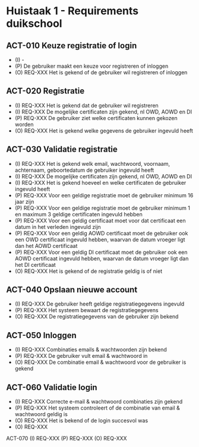 # Huistaak 1 - Requirements duikschool

## ACT-010 Keuze registratie of login
- (I) -
- (P) De gebruiker maakt een keuze voor registreren of inloggen
- (O) REQ-XXX Het is gekend of de gebruiker wil registreren of inloggen

## ACT-020 Registratie
- (I) REQ-XXX Het is gekend dat de gebruiker wil registreren
- (I) REQ-XXX De mogelijke certificaten zijn gekend, nl OWD, AOWD en DI
- (P) REQ-XXX De gebruiker ziet welke certificaten kunnen gekozen worden
- (O) REQ-XXX Het is gekend welke gegevens de gebruiker ingevuld heeft

## ACT-030 Validatie registratie
- (I) REQ-XXX Het is gekend welk email, wachtwoord, voornaam, achternaam, geboortedatum de gebruiker ingevuld heeft
- (I) REQ-XXX De mogelijke certificaten zijn gekend, nl OWD, AOWD en DI
- (I) REQ-XXX Het is gekend hoeveel en welke certificaten de gebruiker ingevuld heeft
- (P) REQ-XXX Voor een geldige registratie moet de gebruiker minimum 16 jaar zijn
- (P) REQ-XXX Voor een geldige registratie moet de gebruiker minimum 1 en maximum 3 geldige certificaten ingevuld hebben
- (P) REQ-XXX Voor een geldig certificaat moet voor dat certificaat een datum in het verleden ingevuld zijn
- (P) REQ-XXX Voor een geldig AOWD certificaat moet de gebruiker ook een OWD certificaat ingevuld hebben, waarvan de datum vroeger ligt dan het AOWD certificaat
- (P) REQ-XXX Voor een geldig DI certificaat moet de gebruiker ook een AOWD certificaat ingevuld hebben, waarvan de datum vroeger ligt dan het DI certificaat
- (O) REQ-XXX Het is gekend of de registratie geldig is of niet

## ACT-040 Opslaan nieuwe account
- (I) REQ-XXX De gebruiker heeft geldige registratiegegevens ingevuld
- (P) REQ-XXX Het systeem bewaart de registratiegegevens
- (O) REQ-XXX De registratiegegevens van de gebruiker zijn bekend


## ACT-050 Inloggen
- (I) REQ-XXX Combinaties emails & wachtwoorden zijn bekend
- (P) REQ-XXX De gebruiker vult email & wachtwoord in
- (O) REQ-XXX De combinatie email & wachtwoord voor de gebruiker is gekend


## ACT-060 Validatie login
- (I) REQ-XXX Correcte e-mail & wachtwoord combinaties zijn gekend
- (P) REQ-XXX Het systeem controleert of de combinatie van email & wachtwoord geldig is
- (O) REQ-XXX Het is bekend of de login succesvol was
- (O) REQ-XXX 

ACT-070
(I) REQ-XXX 
(P) REQ-XXX 
(O) REQ-XXX 
